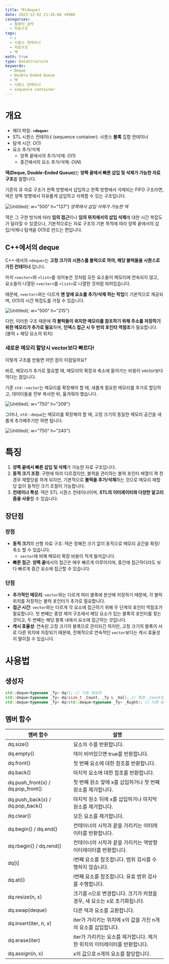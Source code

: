 ```yaml
---
title: 덱(deque)
date: 2023-12-02 21:26:08 +0900
categories:
  - 컴퓨터 공학
  - 자료구조
tags:
  - c
  - 시퀀스 컨테이너
  - 자료구조
  - 덱
math: true
type: DataStructure
keywords:
  - Deque
  - Double-Ended Queue
  - 덱
  - 시퀀스 컨테이너
  - sequence container
---
```


# 개요

- 헤더 파일: **`<deque>`**
- STL 시퀀스 컨테이너 (sequence container): 시퀀스 **블록** 집합 컨테이너
- 탐색 시간: $O(1)$
- 요소 추가/삭제
    - 양쪽 끝에서의 추가/삭제: $O(1)$
    - 중간에서의 요소 추가/삭제: $O(N)$

<span class="keyword">**덱(Deque, Double-Ended Queue)**</span>는 **<span class="font_highlight">양쪽 끝에서 빠른 삽입 및 삭제</span>가 가능한 자료 구조**를 말합니다.

기존의 큐 자료 구조가 한쪽 방향에서 삽입하고 한쪽 방향에서 삭제되는 FIFO 구조라면, 덱은 양쪽 방향에서 자유롭게 삽입하고 삭제할 수 있는 구조입니다.

![Untitled](https://i.postimg.cc/jSBftGjD/2023-12-02-133930.png){: w="500" h="137"}
_양쪽에서 삽입 삭제가 가능한 덱_

덱은 그 구현 방식에 따라 **임의 접근**이나 **임의 위치에서의 삽입 삭제**에 대한 시간 복잡도가 달라질 수 있겠으나, 기본적으로는 자료 구조의 기본 목적에 따라 양쪽 끝에서의 삽입/삭제나 탐색을 $O(1)$로 만드는 편입니다.

## C++에서의 deque

C++ 에서의 `<deque>`는 **<span class="font_highlight">고정 크기의 시퀀스를 블럭</span>으로 하여, 해당 <span class="font_highlight">블럭들을 시퀀스로 가진</span> 컨테이너** 입니다.

마치 `<vector>`와 `<list>`를 섞어놓은 것처럼 모든 요소들이 메모리에 연속되지 않고, 요소들이 나열된 `<vector>`를 `<list>`로 나열한 것처럼 되어있습니다.

때문에, `<vector>`와는 다르게 **맨 앞에 요소를 추가/삭제 하는 작업**이 기본적으로 제공되며, $O(1)$의 시간 복잡도를 가질 수 있습니다.

![Untitled](https://i.postimg.cc/43t9dBKB/2023-12-02-134724.png){: w="500" h="215"}

다만, 이러한 구조 때문에 **각 <span class="font_highlight">블럭들이 위치한 메모리</span>를 참조하기 위해 <span class="font_highlight">주소</span>를 저장하기 위한 메모리가 추가로 필요**하며, **인덱스 접근 시 두 번의 포인터 역참조**가 필요합니다. (블럭 + 해당 요소의 위치)

### 새로운 메모리 할당시 vector보다 빠르다!

이렇게 구조를 만들면 어떤 점이 이점일까요?

바로, 메모리가 추가로 필요할 때, 메모리의 확장과 축소에 들어가는 비용이 vector보다 적다는 점입니다.

기존 `std::vector`는 메모리를 확장해야 할 때, 새롭게 필요한 메모리를 추가로 할당하고, 데이터들을 전부 복사한 뒤, 옮겨줘야 했습니다.

![Untitled](https://i.postimg.cc/1tQNNwwP/2023-12-02-140016.png){: w="750" h="209"}

그러나, `std::deque`는 메모리를 확장해야 할 때, 고정 크기의 동일한 메모리 공간을 새롭게 추가해주기만 하면 됩니다.

![Untitled](https://i.postimg.cc/90XRL2Ln/2023-12-02-140311.png){: w="750" h="240"}

# 특징

1. <span class="important">**양쪽 끝에서 빠른 삽입 및 삭제**</span>가 가능한 자료 구조입니다.
2. <span class="important">**동적 크기 조정**</span>: 구현에 따라 다르겠지만, 블럭을 관리하는 블럭 포인터 배열이 꽉 찬 경우 재할당을 하게 되지만, 기본적으로 **블럭을 추가/삭제**하는 것으로 메모리 재할당 없이 동적인 크기 조절이 가능합니다.
3. <span class="important">**컨테이너 특성**</span>: 덱은 STL 시퀀스 컨테이너이며, **STL의 이터레이터와 다양한 알고리즘을 사용**할 수 있습니다.

## 장단점

### 장점

- <span class="important">**동적 크기**</span>의 선형 자료 구조: 덱은 정해진 크기 없이 동적으로 메모리 공간을 확장/축소 할 수 있습니다.
    - `vector`에 비해 메모리 확장 비용이 적게 들어갑니다.
- <span class="important">**빠른 접근**</span>: **양쪽 끝**에서의 접근은 매우 빠르게 이루어지며, 중간에 접근하더라도 <list>보다 빠르게 중간 요소에 접근할 수 있습니다.

### 단점

- <span class="important">**추가적인 메모리**</span>: `vector`와는 다르게 여러 블록에 분산해 저장하기 때문에, 각 블럭 위치를 저장하는 블럭 포인터가 추가로 필요합니다.
- <span class="important">**접근 시간**</span>: `vector`와는 다르게 각 요소에 접근하기 위해 두 단계의 포인터 역참조가 필요합니다. 첫 번째는 중앙 제어 구조에서 해당 요소가 있는 블록의 포인터를 찾는 것이고, 두 번째는 해당 블록 내에서 요소에 접근하는 것입니다.
- <span class="important">**캐시 효율성**</span>: 연속된 고정 크기의 블록으로 관리되긴 하지만, 고정 크기의 블록이 서로 다른 위치에 저장되기 때문에, 전체적으로 연속적인 `vector`보다는 캐시 효율성이 떨이질 수 있습니다.

# 사용법

## 생성자

```cpp
std::deque<typename _Ty> dq(); // 기본 생성자
std::deque<typename _Ty> dq(size_t _Count, _Ty & _Val); // 특정 _Count만큼 _Val을 할당해서 초기화
std::deque<typename _Ty> dq(std::deque<typename _Ty> _Right); // 다른 deque의 복사본을 생성
```

## 멤버 함수

| 멤버 함수 | 설명 |
| --- | --- |
| dq.size() | 요소의 수를 반환합니다. |
| dq.empty() | 덱이 비어있으면 true를 반환합니다. |
| dq.front() | 첫 번째 요소에 대한 참조를 반환합니다. |
| dq.back() | 마지막 요소에 대한 참조를 반환합니다. |
| dq.push_front(x) / dq.pop_front() | 첫 번째 원소 앞에 x를 삽입하거나 첫 번째 원소를 제거합니다. |
| dq.push_back(x) / dq.pop_back() | 마지막 원소 뒤에 x를 삽입하거나 마지막 원소를 제거합니다. |
| dq.clear() | 모든 요소를 제거합니다. |
| dq.begin() / dq.end() | 컨테이너의 시작과 끝을 가리키는 이터레이터를 반환합니다. |
| dq.rbegin() / dq.rend() | 컨테이너의 시작과 끝을 가리키는 역방향 이터레이터를 반환합니다. |
| dq[i] | i번째 요소를 참조합니다. 범위 검사를 수행하지 않습니다. |
| dq.at(i) | i번째 요소를 참조합니다. 유효 범위 검사를 수행합니다. |
| dq.resize(n, x) | 크기를 n으로 변경합니다. 크기가 커졌을 경우, 새 요소는 x로 초기화됩니다. |
| dq.swap(deque) | 다른 덱과 요소를 교환합니다. |
| dq.insert(iter, n, x) | iter가 가리키는 위치에 x의 값을 가진 n개의 요소를 삽입합니다. |
| dq.erase(iter) | iter가 가리키는 요소를 제거합니다. 제거한 위치의 이터레이터를 반환합니다. |
| dq.assign(n, x) | x의 값으로 n개의 요소를 할당합니다. |